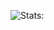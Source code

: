 <!-- ### Mad stats -->
![Stats:](https://github-readme-stats.vercel.app/api?username=weeebi&count_private=true&hide=contribs,prs&title_color=dd6387&bg_color=ffffff&icon_color=dd6387&show_icons=true&hide_border=true)
<br>

<!--
**weeebi/weeebi** is a ✨ _special_ ✨ repository because its `README.md` (this file) appears on your GitHub profile.

Here are some ideas to get you started:

- 🔭 I’m currently working on ...
- 🌱 I’m currently learning ...
- 👯 I’m looking to collaborate on ...
- 🤔 I’m looking for help with ...
- 💬 Ask me about ...
- 📫 How to reach me: ...
- 😄 Pronouns: ...
- ⚡ Fun fact: ...
-->
